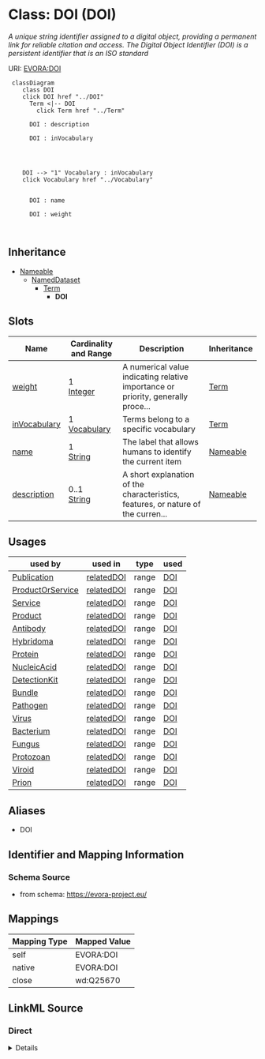 

# Class: DOI (DOI)


_A unique string identifier assigned to a digital object, providing a permanent link for reliable citation and access.  The Digital Object Identifier (DOI) is a persistent identifier that is an ISO standard_





URI: [EVORA:DOI](https://evora-project.eu/DOI)






```mermaid
 classDiagram
    class DOI
    click DOI href "../DOI"
      Term <|-- DOI
        click Term href "../Term"
      
      DOI : description
        
      DOI : inVocabulary
        
          
    
    
    DOI --> "1" Vocabulary : inVocabulary
    click Vocabulary href "../Vocabulary"

        
      DOI : name
        
      DOI : weight
        
      
```





## Inheritance
* [Nameable](Nameable.md)
    * [NamedDataset](NamedDataset.md)
        * [Term](Term.md)
            * **DOI**



## Slots

| Name | Cardinality and Range | Description | Inheritance |
| ---  | --- | --- | --- |
| [weight](weight.md) | 1 <br/> [Integer](Integer.md) | A numerical value indicating relative importance or priority, generally proce... | [Term](Term.md) |
| [inVocabulary](inVocabulary.md) | 1 <br/> [Vocabulary](Vocabulary.md) | Terms belong to a specific vocabulary | [Term](Term.md) |
| [name](name.md) | 1 <br/> [String](String.md) | The label that allows humans to identify the current item | [Nameable](Nameable.md) |
| [description](description.md) | 0..1 <br/> [String](String.md) | A short explanation of the characteristics, features, or nature of the curren... | [Nameable](Nameable.md) |





## Usages

| used by | used in | type | used |
| ---  | --- | --- | --- |
| [Publication](Publication.md) | [relatedDOI](relatedDOI.md) | range | [DOI](DOI.md) |
| [ProductOrService](ProductOrService.md) | [relatedDOI](relatedDOI.md) | range | [DOI](DOI.md) |
| [Service](Service.md) | [relatedDOI](relatedDOI.md) | range | [DOI](DOI.md) |
| [Product](Product.md) | [relatedDOI](relatedDOI.md) | range | [DOI](DOI.md) |
| [Antibody](Antibody.md) | [relatedDOI](relatedDOI.md) | range | [DOI](DOI.md) |
| [Hybridoma](Hybridoma.md) | [relatedDOI](relatedDOI.md) | range | [DOI](DOI.md) |
| [Protein](Protein.md) | [relatedDOI](relatedDOI.md) | range | [DOI](DOI.md) |
| [NucleicAcid](NucleicAcid.md) | [relatedDOI](relatedDOI.md) | range | [DOI](DOI.md) |
| [DetectionKit](DetectionKit.md) | [relatedDOI](relatedDOI.md) | range | [DOI](DOI.md) |
| [Bundle](Bundle.md) | [relatedDOI](relatedDOI.md) | range | [DOI](DOI.md) |
| [Pathogen](Pathogen.md) | [relatedDOI](relatedDOI.md) | range | [DOI](DOI.md) |
| [Virus](Virus.md) | [relatedDOI](relatedDOI.md) | range | [DOI](DOI.md) |
| [Bacterium](Bacterium.md) | [relatedDOI](relatedDOI.md) | range | [DOI](DOI.md) |
| [Fungus](Fungus.md) | [relatedDOI](relatedDOI.md) | range | [DOI](DOI.md) |
| [Protozoan](Protozoan.md) | [relatedDOI](relatedDOI.md) | range | [DOI](DOI.md) |
| [Viroid](Viroid.md) | [relatedDOI](relatedDOI.md) | range | [DOI](DOI.md) |
| [Prion](Prion.md) | [relatedDOI](relatedDOI.md) | range | [DOI](DOI.md) |




## Aliases


* DOI



## Identifier and Mapping Information







### Schema Source


* from schema: https://evora-project.eu/




## Mappings

| Mapping Type | Mapped Value |
| ---  | ---  |
| self | EVORA:DOI |
| native | EVORA:DOI |
| close | wd:Q25670 |







## LinkML Source

<!-- TODO: investigate https://stackoverflow.com/questions/37606292/how-to-create-tabbed-code-blocks-in-mkdocs-or-sphinx -->

### Direct

<details>
```yaml
name: DOI
description: A unique string identifier assigned to a digital object, providing a
  permanent link for reliable citation and access.  The Digital Object Identifier
  (DOI) is a persistent identifier that is an ISO standard
title: DOI
from_schema: https://evora-project.eu/
aliases:
- DOI
close_mappings:
- wd:Q25670
is_a: Term

```
</details>

### Induced

<details>
```yaml
name: DOI
description: A unique string identifier assigned to a digital object, providing a
  permanent link for reliable citation and access.  The Digital Object Identifier
  (DOI) is a persistent identifier that is an ISO standard
title: DOI
from_schema: https://evora-project.eu/
aliases:
- DOI
close_mappings:
- wd:Q25670
is_a: Term
attributes:
  weight:
    name: weight
    description: A numerical value indicating relative importance or priority, generally
      processed in ascending order. This weight helps prioritize content when organizing
      or processing data. Its value can be negative, with a default set to 0
    title: weight
    from_schema: https://evora-project.eu/
    close_mappings:
    - adms:status
    rank: 1000
    ifabsent: int(0)
    alias: weight
    owner: DOI
    domain_of:
    - DataProvider
    - Term
    range: integer
    required: true
    multivalued: false
  inVocabulary:
    name: inVocabulary
    description: Terms belong to a specific vocabulary
    title: in Vocabulary
    from_schema: https://evora-project.eu/
    aliases:
    - catalog
    close_mappings:
    - wdp:P972
    rank: 1000
    alias: inVocabulary
    owner: DOI
    domain_of:
    - Term
    range: Vocabulary
    required: true
    multivalued: false
  name:
    name: name
    description: The label that allows humans to identify the current item
    title: name
    comments:
    - 'The title of the item should be as short and descriptive as possible. E.g.
      for virus products it should basically be based on the following Pattern:

      "Virus name", "virus host type", "collection year", "country of collection"
      ex "suspected epidemiological origin", "genotype", "strain", "variant name or
      specific feature"'
    from_schema: https://evora-project.eu/
    exact_mappings:
    - dct:title
    close_mappings:
    - rdfs:label
    rank: 1000
    alias: name
    owner: DOI
    domain_of:
    - Nameable
    range: string
    required: true
    multivalued: false
  description:
    name: description
    description: A short explanation of the characteristics, features, or nature of
      the current item
    title: description
    comments:
    - 'Describe this item in few lines. This description will serve as a summary to
      present the item.

      '
    from_schema: https://evora-project.eu/
    exact_mappings:
    - dct:description
    rank: 1000
    alias: description
    owner: DOI
    domain_of:
    - Nameable
    range: string
    required: false
    multivalued: false

```
</details>
